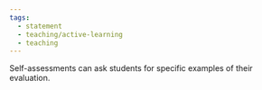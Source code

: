```yaml
---
tags:
  - statement
  - teaching/active-learning
  - teaching
---
```

Self-assessments can ask students for specific examples of their evaluation.